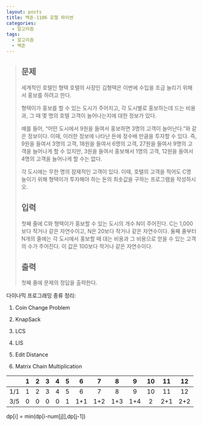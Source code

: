 ```yaml
---
layout: posts
title: 백준-1106 호텔 파이썬
categories:
  - 알고리즘
tags:
  - 알고리즘
  - 백준
---
```






> ## 문제
>
> 세계적인 호텔인 형택 호텔의 사장인 김형택은 이번에 수입을 조금 늘리기 위해서 홍보를 하려고 한다.
>
> 형택이가 홍보를 할 수 있는 도시가 주어지고, 각 도시별로 홍보하는데 드는 비용과, 그 때 몇 명의 호텔 고객이 늘어나는지에 대한 정보가 있다.
>
> 예를 들어, “어떤 도시에서 9원을 들여서 홍보하면 3명의 고객이 늘어난다.”와 같은 정보이다. 이때, 이러한 정보에 나타난 돈에 정수배 만큼을 투자할 수 있다. 즉, 9원을 들여서 3명의 고객, 18원을 들여서 6명의 고객, 27원을 들여서 9명의 고객을 늘어나게 할 수 있지만, 3원을 들여서 홍보해서 1명의 고객, 12원을 들여서 4명의 고객을 늘어나게 할 수는 없다.
>
> 각 도시에는 무한 명의 잠재적인 고객이 있다. 이때, 호텔의 고객을 적어도 C명 늘이기 위해 형택이가 투자해야 하는 돈의 최솟값을 구하는 프로그램을 작성하시오.
>
> ## 입력
>
> 첫째 줄에 C와 형택이가 홍보할 수 있는 도시의 개수 N이 주어진다. C는 1,000보다 작거나 같은 자연수이고, N은 20보다 작거나 같은 자연수이다. 둘째 줄부터 N개의 줄에는 각 도시에서 홍보할 때 대는 비용과 그 비용으로 얻을 수 있는 고객의 수가 주어진다. 이 값은 100보다 작거나 같은 자연수이다.
>
> ## 출력
>
> 첫째 줄에 문제의 정답을 출력한다.



다이나믹 프로그래밍 종류 정리:

1. Coin Change Problem

2. KnapSack

3. LCS

4. LIS

5. Edit Distance

6. Matrix Chain Multiplication

| |1|2|3|4|5|6|7|8|9|10|11|12|
|:---|:---:|:---:|:---:|:---:|:---:|:---:|:---:|:---:|:---:|:---:|:---:|:---:|
|1/1|1|2|3|4|5|6|7|8|9|10|11|12|
|3/5|0|0|0|0|1|1+1|1+2|1+3|1+4|2|2+1|2+2|

dp[i] = min(dp[i-num[j]],dp[j-1])



